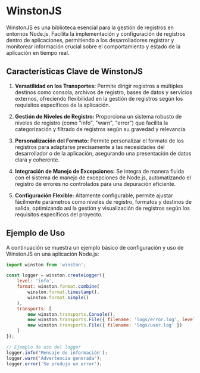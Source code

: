 # WinstonJS

WinstonJS es una biblioteca esencial para la gestión de registros en entornos Node.js. Facilita la implementación y configuración de registros dentro de aplicaciones, permitiendo a los desarrolladores registrar y monitorear información crucial sobre el comportamiento y estado de la aplicación en tiempo real.

## Características Clave de WinstonJS

1. **Versatilidad en los Transportes:** Permite dirigir registros a múltiples destinos como consola, archivos de registro, bases de datos y servicios externos, ofreciendo flexibilidad en la gestión de registros según los requisitos específicos de la aplicación.

2. **Gestión de Niveles de Registro:** Proporciona un sistema robusto de niveles de registro (como "info", "warn", "error") que facilita la categorización y filtrado de registros según su gravedad y relevancia.

3. **Personalización del Formato:** Permite personalizar el formato de los registros para adaptarse precisamente a las necesidades del desarrollador o de la aplicación, asegurando una presentación de datos clara y coherente.

4. **Integración de Manejo de Excepciones:** Se integra de manera fluida con el sistema de manejo de excepciones de Node.js, automatizando el registro de errores no controlados para una depuración eficiente.

5. **Configuración Flexible:** Altamente configurable, permite ajustar fácilmente parámetros como niveles de registro, formatos y destinos de salida, optimizando así la gestión y visualización de registros según los requisitos específicos del proyecto.

## Ejemplo de Uso

A continuación se muestra un ejemplo básico de configuración y uso de WinstonJS en una aplicación Node.js:

```javascript
import winston from 'winston';

const logger = winston.createLogger({
    level: 'info',  
    format: winston.format.combine(
        winston.format.timestamp(),
        winston.format.simple()
    ),
    transports: [
        new winston.transports.Console(),  
        new winston.transports.File({ filename: 'logs/error.log', level: 'error' }),  
        new winston.transports.File({ filename: 'logs/user.log' })  
    ]
});

// Ejemplo de uso del logger
logger.info('Mensaje de información');
logger.warn('Advertencia generada');
logger.error('Se produjo un error');
```